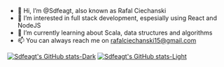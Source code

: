 - 👋 Hi, I’m @Sdfeagt, also known as Rafal Ciechanski
- 👀 I’m interested in full stack development, espesially using React and NodeJS
- 🌱 I’m currently learning about Scala, data structures and algorithms
- 📫 You can always reach me on rafalciechanski15@gmail.com


[![Sdfeagt's GitHub stats-Dark](https://github-readme-stats.vercel.app/api?username=sdfeagt&show_icons=true&theme=dark#gh-dark-mode-only)](https://github.com/anuraghazra/github-readme-stats#gh-dark-mode-only)
[![Sdfeagt's GitHub stats-Light](https://github-readme-stats.vercel.app/api?username=sdfeagt&show_icons=true&theme=default#gh-light-mode-only)](https://github.com/anuraghazra/github-readme-stats#gh-light-mode-only)





<!---
Sdfeagt/Sdfeagt is a ✨ special ✨ repository because its `README.md` (this file) appears on your GitHub profile.
You can click the Preview link to take a look at your changes.
--->


